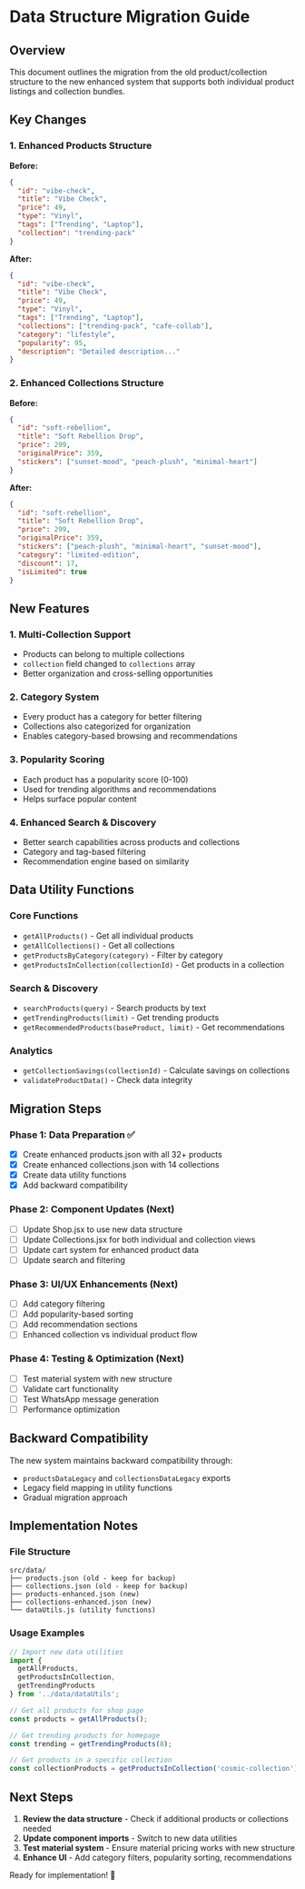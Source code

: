 # Data Structure Migration Guide

## Overview
This document outlines the migration from the old product/collection structure to the new enhanced system that supports both individual product listings and collection bundles.

## Key Changes

### 1. Enhanced Products Structure
**Before:**
```json
{
  "id": "vibe-check",
  "title": "Vibe Check",
  "price": 49,
  "type": "Vinyl",
  "tags": ["Trending", "Laptop"],
  "collection": "trending-pack"
}
```

**After:**
```json
{
  "id": "vibe-check",
  "title": "Vibe Check", 
  "price": 49,
  "type": "Vinyl",
  "tags": ["Trending", "Laptop"],
  "collections": ["trending-pack", "cafe-collab"],
  "category": "lifestyle",
  "popularity": 95,
  "description": "Detailed description..."
}
```

### 2. Enhanced Collections Structure
**Before:**
```json
{
  "id": "soft-rebellion",
  "title": "Soft Rebellion Drop",
  "price": 299,
  "originalPrice": 359,
  "stickers": ["sunset-mood", "peach-plush", "minimal-heart"]
}
```

**After:**
```json
{
  "id": "soft-rebellion",
  "title": "Soft Rebellion Drop",
  "price": 299,
  "originalPrice": 359,
  "stickers": ["peach-plush", "minimal-heart", "sunset-mood"],
  "category": "limited-edition",
  "discount": 17,
  "isLimited": true
}
```

## New Features

### 1. Multi-Collection Support
- Products can belong to multiple collections
- `collection` field changed to `collections` array
- Better organization and cross-selling opportunities

### 2. Category System
- Every product has a category for better filtering
- Collections also categorized for organization
- Enables category-based browsing and recommendations

### 3. Popularity Scoring
- Each product has a popularity score (0-100)
- Used for trending algorithms and recommendations
- Helps surface popular content

### 4. Enhanced Search & Discovery
- Better search capabilities across products and collections
- Category and tag-based filtering
- Recommendation engine based on similarity

## Data Utility Functions

### Core Functions
- `getAllProducts()` - Get all individual products
- `getAllCollections()` - Get all collections
- `getProductsByCategory(category)` - Filter by category
- `getProductsInCollection(collectionId)` - Get products in a collection

### Search & Discovery
- `searchProducts(query)` - Search products by text
- `getTrendingProducts(limit)` - Get trending products
- `getRecommendedProducts(baseProduct, limit)` - Get recommendations

### Analytics
- `getCollectionSavings(collectionId)` - Calculate savings on collections
- `validateProductData()` - Check data integrity

## Migration Steps

### Phase 1: Data Preparation ✅
- [x] Create enhanced products.json with all 32+ products
- [x] Create enhanced collections.json with 14 collections
- [x] Create data utility functions
- [x] Add backward compatibility

### Phase 2: Component Updates (Next)
- [ ] Update Shop.jsx to use new data structure
- [ ] Update Collections.jsx for both individual and collection views
- [ ] Update cart system for enhanced product data
- [ ] Update search and filtering

### Phase 3: UI/UX Enhancements (Next)
- [ ] Add category filtering
- [ ] Add popularity-based sorting
- [ ] Add recommendation sections
- [ ] Enhanced collection vs individual product flow

### Phase 4: Testing & Optimization (Next)
- [ ] Test material system with new structure
- [ ] Validate cart functionality
- [ ] Test WhatsApp message generation
- [ ] Performance optimization

## Backward Compatibility

The new system maintains backward compatibility through:
- `productsDataLegacy` and `collectionsDataLegacy` exports
- Legacy field mapping in utility functions
- Gradual migration approach

## Implementation Notes

### File Structure
```
src/data/
├── products.json (old - keep for backup)
├── collections.json (old - keep for backup)
├── products-enhanced.json (new)
├── collections-enhanced.json (new)
└── dataUtils.js (utility functions)
```

### Usage Examples
```javascript
// Import new data utilities
import { 
  getAllProducts, 
  getProductsInCollection,
  getTrendingProducts 
} from '../data/dataUtils';

// Get all products for shop page
const products = getAllProducts();

// Get trending products for homepage
const trending = getTrendingProducts(8);

// Get products in a specific collection
const collectionProducts = getProductsInCollection('cosmic-collection');
```

## Next Steps

1. **Review the data structure** - Check if additional products or collections needed
2. **Update component imports** - Switch to new data utilities
3. **Test material system** - Ensure material pricing works with new structure
4. **Enhance UI** - Add category filters, popularity sorting, recommendations

Ready for implementation! 🚀
